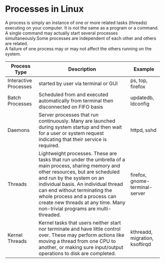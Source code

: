 # Processes in Linux
A process is simply an instance of one or more related tasks (threads) executing on your computer. It is not the same as a program or a command.  
A single command may actually start several processes simultaneously.Some processes are independent of each other and others are related.  
A failure of one process may or may not affect the others running on the system.

|Process Type|Description|Example|
|------------|-----------|-------|
|Interactive Processes|started by user via terminal or GUI|ps, top, firefox|
|Batch Processes|Scheduled from and executed automatically from terminal then disconnected on FIFO basis|updatedb, ldconfig|
|Daemons|Server processes that run continuously. Many are launched during system startup and then wait for a user or system request indicating that their service is required.|httpd, sshd|
|Threads|Lightweight processes. These are tasks that run under the umbrella of a main process, sharing memory and other resources, but are scheduled and run by the system on an individual basis. An individual thread can end without terminating the whole process and a process can create new threads at any time. Many non-trivial programs are multi-threaded.|firefox, gnome-terminal-server|
|Kernel Threads|Kernel tasks that users neither start nor terminate and have little control over. These may perform actions like moving a thread from one CPU to another, or making sure input/output operations to disk are completed.|kthreadd, migration, ksoftirqd|  
